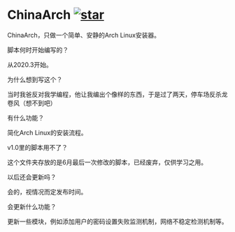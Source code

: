 # ChinaArch [![star](https://gitee.com/bilibili_FunnyAWM/ChinaArch/badge/star.svg?theme=dark)](https://gitee.com/bilibili_FunnyAWM/ChinaArch/stargazers)
ChinaArch，只做一个简单、安静的Arch Linux安装器。

脚本何时开始编写的？

从2020.3开始。

为什么想到写这个？

当时我爸反对我学编程，他让我编出个像样的东西，于是过了两天，停车场反杀龙卷风（想不到吧）

有什么功能？

简化Arch Linux的安装流程。

v1.0里的脚本用不了？

这个文件夹存放的是6月最后一次修改的脚本，已经废弃，仅供学习之用。

以后还会更新吗？

会的，视情况而定发布时间。

会更新什么功能？

更新一些模块，例如添加用户的密码设置失败监测机制，网络不稳定检测机制等。
